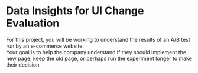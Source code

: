 # Data Insights for UI Change Evaluation

For this project, you will be working to understand the results of an A/B test run by an e-commerce website.<br>  Your goal is to help the company understand if they should implement the new page, keep the old page, or perhaps run the experiment longer to make their decision.

